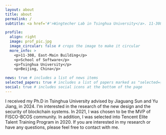 ```yaml
---
layout: about
title: about
permalink: /
subtitle: <a href='#'>Wingtecher Lab in Tsinghua University</a>. 11-308, East-Main Building. fuchenma525@gmail.com. 

profile:
  align: right
  image: prof_pic.jpg
  image_circular: false # crops the image to make it circular
  more_info: >
    <p>11-308, East-Main Building</p>
    <p>School of Software</p>
    <p>Tsinghua University</p>
    <p>Beijing, China</p>

news: true # includes a list of news items
selected_papers: true # includes a list of papers marked as "selected={true}"
social: true # includes social icons at the bottom of the page
---
```

I received my Ph.D in Tsinghua University advised by Jiaguang Sun and Yu Jiang, in 2024. I'm interested in the research of the new design and the security of blockchain systems. In 2021, I was chosen to be the MVP of FISCO-BCOS community. In addition, I was selected into Tencent Elite Talent Training Program in 2020. If you are interested in my research or have any questions, please feel free to contact with me. 
